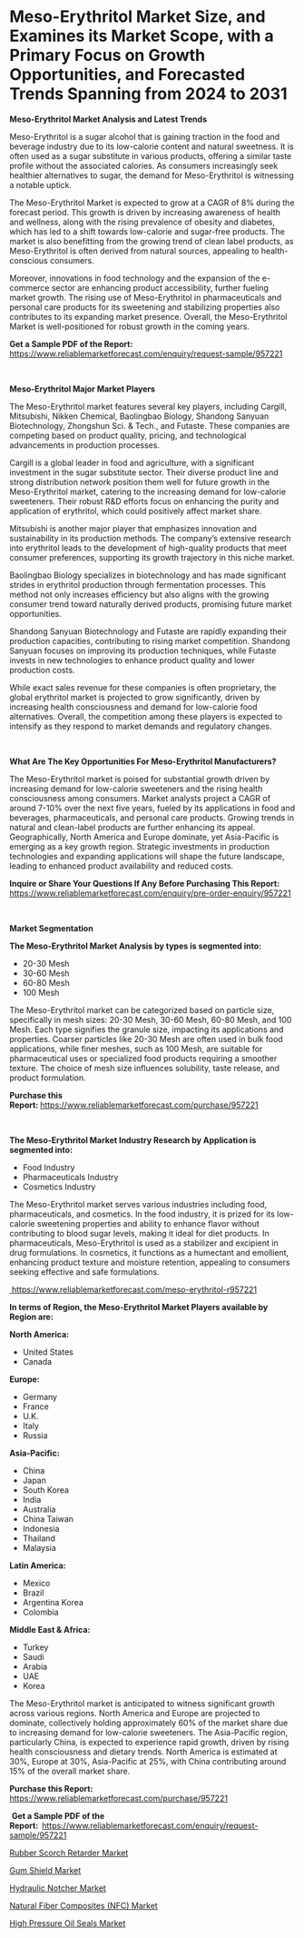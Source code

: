 <p><h1>Meso-Erythritol Market Size, and Examines its Market Scope, with a Primary Focus on Growth Opportunities, and Forecasted Trends Spanning from 2024 to 2031</h1></p><p><strong>Meso-Erythritol Market Analysis and Latest Trends</strong></p>
<p><p>Meso-Erythritol is a sugar alcohol that is gaining traction in the food and beverage industry due to its low-calorie content and natural sweetness. It is often used as a sugar substitute in various products, offering a similar taste profile without the associated calories. As consumers increasingly seek healthier alternatives to sugar, the demand for Meso-Erythritol is witnessing a notable uptick.</p><p>The Meso-Erythritol Market is expected to grow at a CAGR of 8% during the forecast period. This growth is driven by increasing awareness of health and wellness, along with the rising prevalence of obesity and diabetes, which has led to a shift towards low-calorie and sugar-free products. The market is also benefitting from the growing trend of clean label products, as Meso-Erythritol is often derived from natural sources, appealing to health-conscious consumers.</p><p>Moreover, innovations in food technology and the expansion of the e-commerce sector are enhancing product accessibility, further fueling market growth. The rising use of Meso-Erythritol in pharmaceuticals and personal care products for its sweetening and stabilizing properties also contributes to its expanding market presence. Overall, the Meso-Erythritol Market is well-positioned for robust growth in the coming years.</p></p>
<p><strong>Get a Sample PDF of the Report:&nbsp;</strong> <a href="https://www.reliablemarketforecast.com/enquiry/request-sample/957221?utm_campaign=1108&utm_medium=2&utm_source=Github&utm_content=ia&utm_term=03122024&utm_id=meso-erythritol">https://www.reliablemarketforecast.com/enquiry/request-sample/957221</a></p>
<p>&nbsp;</p>
<p><strong>Meso-Erythritol Major Market Players</strong></p>
<p><p>The Meso-Erythritol market features several key players, including Cargill, Mitsubishi, Nikken Chemical, Baolingbao Biology, Shandong Sanyuan Biotechnology, Zhongshun Sci. & Tech., and Futaste. These companies are competing based on product quality, pricing, and technological advancements in production processes.</p><p>Cargill is a global leader in food and agriculture, with a significant investment in the sugar substitute sector. Their diverse product line and strong distribution network position them well for future growth in the Meso-Erythritol market, catering to the increasing demand for low-calorie sweeteners. Their robust R&D efforts focus on enhancing the purity and application of erythritol, which could positively affect market share.</p><p>Mitsubishi is another major player that emphasizes innovation and sustainability in its production methods. The company’s extensive research into erythritol leads to the development of high-quality products that meet consumer preferences, supporting its growth trajectory in this niche market.</p><p>Baolingbao Biology specializes in biotechnology and has made significant strides in erythritol production through fermentation processes. This method not only increases efficiency but also aligns with the growing consumer trend toward naturally derived products, promising future market opportunities.</p><p>Shandong Sanyuan Biotechnology and Futaste are rapidly expanding their production capacities, contributing to rising market competition. Shandong Sanyuan focuses on improving its production techniques, while Futaste invests in new technologies to enhance product quality and lower production costs.</p><p>While exact sales revenue for these companies is often proprietary, the global erythritol market is projected to grow significantly, driven by increasing health consciousness and demand for low-calorie food alternatives. Overall, the competition among these players is expected to intensify as they respond to market demands and regulatory changes.</p></p>
<p>&nbsp;</p>
<p><strong>What Are The Key Opportunities For Meso-Erythritol Manufacturers?</strong></p>
<p><p>The Meso-Erythritol market is poised for substantial growth driven by increasing demand for low-calorie sweeteners and the rising health consciousness among consumers. Market analysts project a CAGR of around 7-10% over the next five years, fueled by its applications in food and beverages, pharmaceuticals, and personal care products. Growing trends in natural and clean-label products are further enhancing its appeal. Geographically, North America and Europe dominate, yet Asia-Pacific is emerging as a key growth region. Strategic investments in production technologies and expanding applications will shape the future landscape, leading to enhanced product availability and reduced costs.</p></p>
<p><strong>Inquire or Share Your Questions If Any Before Purchasing This Report:</strong> <a href="https://www.reliablemarketforecast.com/enquiry/pre-order-enquiry/957221?utm_campaign=1108&utm_medium=2&utm_source=Github&utm_content=ia&utm_term=03122024&utm_id=meso-erythritol">https://www.reliablemarketforecast.com/enquiry/pre-order-enquiry/957221</a></p>
<p>&nbsp;</p>
<p><strong>Market Segmentation</strong></p>
<p><strong>The Meso-Erythritol Market Analysis by types is segmented into:</strong></p>
<p><ul><li>20-30 Mesh</li><li>30-60 Mesh</li><li>60-80 Mesh</li><li>100 Mesh</li></ul></p>
<p><p>The Meso-Erythritol market can be categorized based on particle size, specifically in mesh sizes: 20-30 Mesh, 30-60 Mesh, 60-80 Mesh, and 100 Mesh. Each type signifies the granule size, impacting its applications and properties. Coarser particles like 20-30 Mesh are often used in bulk food applications, while finer meshes, such as 100 Mesh, are suitable for pharmaceutical uses or specialized food products requiring a smoother texture. The choice of mesh size influences solubility, taste release, and product formulation.</p></p>
<p><strong>Purchase this Report:&nbsp;</strong><a href="https://www.reliablemarketforecast.com/purchase/957221?utm_campaign=1108&utm_medium=2&utm_source=Github&utm_content=ia&utm_term=03122024&utm_id=meso-erythritol">https://www.reliablemarketforecast.com/purchase/957221</a></p>
<p>&nbsp;</p>
<p><strong>The Meso-Erythritol Market Industry Research by Application is segmented into:</strong></p>
<p><ul><li>Food Industry</li><li>Pharmaceuticals Industry</li><li>Cosmetics Industry</li></ul></p>
<p><p>The Meso-Erythritol market serves various industries including food, pharmaceuticals, and cosmetics. In the food industry, it is prized for its low-calorie sweetening properties and ability to enhance flavor without contributing to blood sugar levels, making it ideal for diet products. In pharmaceuticals, Meso-Erythritol is used as a stabilizer and excipient in drug formulations. In cosmetics, it functions as a humectant and emollient, enhancing product texture and moisture retention, appealing to consumers seeking effective and safe formulations.</p></p>
<p><a href="https://www.reliablemarketforecast.com/meso-erythritol-r957221?utm_campaign=1108&utm_medium=2&utm_source=Github&utm_content=ia&utm_term=03122024&utm_id=meso-erythritol">&nbsp;https://www.reliablemarketforecast.com/meso-erythritol-r957221</a></p>
<p><strong>In terms of Region, the Meso-Erythritol Market Players available by Region are:</strong></p>
<p>
    <p> <strong> North America: </strong>
        <ul>
            <li>United States</li>
            <li>Canada</li>
        </ul>
        </p> 
    <p> <strong> Europe: </strong>
        <ul>
            <li>Germany</li>
            <li>France</li>
            <li>U.K.</li>
            <li>Italy</li>
            <li>Russia</li>
        </ul>
        </p> 
    <p> <strong> Asia-Pacific: </strong>
        <ul>
            <li>China</li>
            <li>Japan</li>
            <li>South Korea</li>
            <li>India</li>
            <li>Australia</li>
            <li>China Taiwan</li>
            <li>Indonesia</li>
            <li>Thailand</li>
            <li>Malaysia</li>
        </ul>
        </p> 
    <p> <strong> Latin America: </strong>
        <ul>
            <li>Mexico</li>
            <li>Brazil</li>
            <li>Argentina Korea</li>
            <li>Colombia</li>
        </ul>
        </p> 
    <p> <strong> Middle East & Africa: </strong>
        <ul>
            <li>Turkey</li>
            <li>Saudi</li>
            <li>Arabia</li>
            <li>UAE</li>
            <li>Korea</li>
        </ul>
    </p>
    </p>
<p><p>The Meso-Erythritol market is anticipated to witness significant growth across various regions. North America and Europe are projected to dominate, collectively holding approximately 60% of the market share due to increasing demand for low-calorie sweeteners. The Asia-Pacific region, particularly China, is expected to experience rapid growth, driven by rising health consciousness and dietary trends. North America is estimated at 30%, Europe at 30%, Asia-Pacific at 25%, with China contributing around 15% of the overall market share.</p></p>
<p><strong>Purchase this Report: </strong><a href="https://www.reliablemarketforecast.com/purchase/957221?utm_campaign=1108&utm_medium=2&utm_source=Github&utm_content=ia&utm_term=03122024&utm_id=meso-erythritol">https://www.reliablemarketforecast.com/purchase/957221</a></p>
<p>&nbsp;<strong>Get a Sample PDF of the Report:&nbsp;&nbsp;</strong><a href="https://www.reliablemarketforecast.com/enquiry/request-sample/957221?utm_campaign=1108&utm_medium=2&utm_source=Github&utm_content=ia&utm_term=03122024&utm_id=meso-erythritol">https://www.reliablemarketforecast.com/enquiry/request-sample/957221</a></p>
<p><strong></strong></p>
<p><p><a href="https://issuu.com/reportprime-2/docs/rubber-scorch-retarder-market-size-2030.pptx?utm_campaign=1108&utm_medium=2&utm_source=Github&utm_content=ia&utm_term=03122024&utm_id=meso-erythritol">Rubber Scorch Retarder Market</a></p><p><a href="https://issuu.com/reportprime-2/docs/gum-shield-market-size-2030.pptx?utm_campaign=1108&utm_medium=2&utm_source=Github&utm_content=ia&utm_term=03122024&utm_id=meso-erythritol">Gum Shield Market</a></p><p><a href="https://www.linkedin.com/pulse/analyzing-hydraulic-notcher-market-dynamics-growth-kub8f?utm_campaign=1108&utm_medium=2&utm_source=Github&utm_content=ia&utm_term=03122024&utm_id=meso-erythritol">Hydraulic Notcher Market</a></p><p><a href="https://github.com/CliffMedina6/Market-Research-Report-List-7/blob/main/natural-fiber-composites-nfc-market.md?utm_campaign=1108&utm_medium=2&utm_source=Github&utm_content=ia&utm_term=03122024&utm_id=meso-erythritol">Natural Fiber Composites (NFC) Market</a></p><p><a href="https://www.linkedin.com/pulse/global-high-pressure-oil-seals-106-cagr-forecast-2024--kb4ff?utm_campaign=1108&utm_medium=2&utm_source=Github&utm_content=ia&utm_term=03122024&utm_id=meso-erythritol">High Pressure Oil Seals Market</a></p></p>